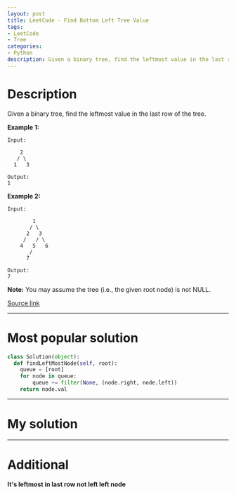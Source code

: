 ```yaml
---
layout: post
title: LeetCode - Find Bottom Left Tree Value
tags:
- LeetCode
- Tree
categories:
- Python
description: Given a binary tree, find the leftmost value in the last row of the tree.
---
```



# Description
Given a binary tree, find the leftmost value in the last row of the tree.

**Example 1:**

```
Input:

    2
   / \
  1   3

Output:
1
```

**Example 2:**

```
Input:

        1
       / \
      2   3
     /   / \
    4   5   6
       /
      7

Output:
7
```

**Note:** You may assume the tree (i.e., the given root node) is not NULL.

[Source link](https://leetcode.com/problems/find-bottom-left-tree-value/#/description)

__________
# Most popular solution

```python
class Solution(object):
  def findLeftMostNode(self, root):
    queue = [root]
    for node in queue:
        queue += filter(None, (node.right, node.left))
    return node.val
```

__________
# My solution



__________
# Additional

**It's leftmost in last row not left left node**
